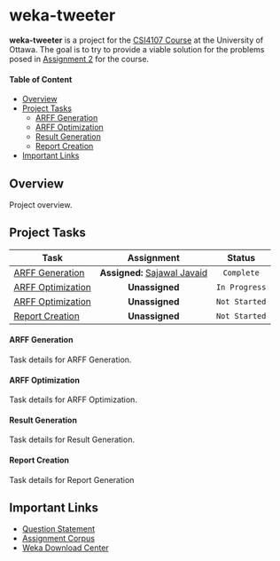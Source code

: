 weka-tweeter
====

**weka-tweeter** is a project for the [CSI4107 Course](http://www.site.uottawa.ca/~diana/csi4107/) at the University of Ottawa. The goal is to try to provide a viable solution for the problems posed in [Assignment 2](http://www.site.uottawa.ca/~diana/csi4107/A2_2014.htm) for the course.

#### Table of Content
* [Overview](#overview)
* [Project Tasks](#project-tasks)
  * [ARFF Generation](#arff-generation)
  * [ARFF Optimization](#arff-optimization)
  * [Result Generation](#result-generation)
  * [Report Creation](#report-creation)
* [Important Links](#important-links)

## Overview
Project overview.

## Project Tasks
| Task | Assignment | Status |
| ---- |:------:|:-----:|
| [ARFF Generation](#arff-generation) | **Assigned:** [Sajawal Javaid](https://github.com/mjavaid) | `Complete` |
| [ARFF Optimization](#arff-optimization) | **Unassigned** | `In Progress` |
| [ARFF Optimization](#arff-optimization) | **Unassigned** | `Not Started` |
| [Report Creation](#report-creation) | **Unassigned** | `Not Started` |

#### ARFF Generation
Task details for ARFF Generation.

#### ARFF Optimization
Task details for ARFF Optimization.

#### Result Generation
Task details for Result Generation.

#### Report Creation
Task details for Report Generation

## Important Links
* [Question Statement](http://www.site.uottawa.ca/~diana/csi4107/A2_2014.htm)
* [Assignment Corpus](http://www.site.uottawa.ca/~diana/csi4107/semeval_twitter_data.txt)
* [Weka Download Center](http://www.cs.waikato.ac.nz/ml/weka/downloading.html)

